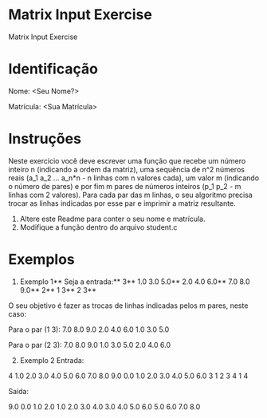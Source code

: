 # Matrix Input Exercise
Matrix Input Exercise

# Identificação
Nome: <Seu Nome?>

Matrícula: <Sua Matrícula>

# Instruções
Neste exercício você deve escrever uma função que recebe um número inteiro n (indicando a ordem da matriz), uma sequência de n^2 números reais (a_1 a_2 ... a_n\*n - n linhas com n valores cada), um valor m (indicando o número de pares) e por fim m pares de números inteiros (p_1 p_2 - m linhas com 2 valores). Para cada par das m linhas, o seu algoritmo precisa trocar as linhas indicadas por esse par e imprimir a matriz resultante.

1. Altere este Readme para conter o seu nome e matrícula.
2. Modifique a função dentro do arquivo student.c

# Exemplos
1. Exemplo 1\**
Seja a entrada:\**
3\**
1.0 3.0 5.0\**
2.0 4.0 6.0\**
7.0 8.0 9.0\**
2\**
1 3\**
2 3\**

O seu objetivo é fazer as trocas de linhas indicadas pelos m pares, neste caso:

Para o par (1 3):
7.0 8.0 9.0
2.0 4.0 6.0
1.0 3.0 5.0

Para o par (2 3):
7.0 8.0 9.0
1.0 3.0 5.0
2.0 4.0 6.0

2. Exemplo 2
Entrada:

4
1.0 2.0 3.0 4.0
5.0 6.0 7.0 8.0
9.0 0.0 1.0 2.0
3.0 4.0 5.0 6.0
3
1 2
3 4
1 4

Saída:

9.0 0.0 1.0 2.0
1.0 2.0 3.0 4.0
3.0 4.0 5.0 6.0
5.0 6.0 7.0 8.0



